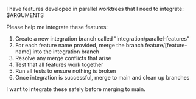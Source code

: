 I have features developed in parallel worktrees that I need to integrate: $ARGUMENTS

Please help me integrate these features:
1. Create a new integration branch called "integration/parallel-features"
2. For each feature name provided, merge the branch feature/[feature-name] into the integration branch
3. Resolve any merge conflicts that arise
4. Test that all features work together
5. Run all tests to ensure nothing is broken
6. Once integration is successful, merge to main and clean up branches

I want to integrate these safely before merging to main.
